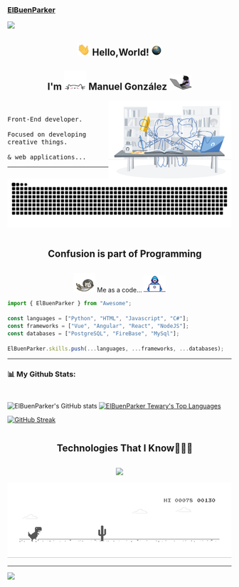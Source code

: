 
###   [ElBuenParker](http://elbuenparker.github.io/parkerweb/)
<img src="https://user-images.githubusercontent.com/73097560/115834477-dbab4500-a447-11eb-908a-139a6edaec5c.gif">

<h2 align="center">
  <img alt="Hello" src="https://raw.githubusercontent.com/dev-akshat/archive/main/images/gifs/others/Hi.gif" width="29px"> 
  Hello,World!
  <img alt="Earth" src="https://raw.githubusercontent.com/dev-akshat/archive/main/images/gifs/others/earth.gif" width="24px"/>
</h2>

<h2 align="center">
    I'm
    <img alt="popup_cat" src="https://raw.githubusercontent.com/dev-akshat/archive/main/images/gifs/others/giphy.webp" width="50">
    Manuel González
    <img alt="dev_cat" src="https://raw.githubusercontent.com/dev-akshat/archive/main/images/gifs/others/dev_cat.gif" width="50"> 
</h2>

<img width="55%" align="right" alt="Bootcamp" src="https://raw.githubusercontent.com/dev-akshat/archive/main/images/svgs/full/workbench.svg"/>

<p align="left">
  <samp>
    <br><br>
    Front-End developer.
    <br><br>
   	Focused on developing creative things.
    <br><br> 
    & web applications...
  </samp>
</p>

<hr/>

<!--- snake -->
<div align="center">
  <img  src="https://github.com/1999AZZAR/1999AZZAR/blob/readme/resources/img/grid-snake.svg"
       alt="snake" /></a>
</div>
<!--h2 without bottom border-->
<div id="user-content-toc">
  <ul align="center">
    <summary><h2 style="display: inline-block">Confusion is part of Programming</h2></summary>
  </ul>
</div>

<p align="center">
  <img src="https://raw.githubusercontent.com/dev-akshat/archive/main/images/gifs/others/astro_cat.webp" width="50">
  Me as a code... 
  <img src="https://raw.githubusercontent.com/dev-akshat/archive/main/images/gifs/others/dev_boy.gif" width="50">
</p>

```javascript
import { ElBuenParker } from "Awesome";

const languages = ["Python", "HTML", "Javascript", "C#"];
const frameworks = ["Vue", "Angular", "React", "NodeJS"];
const databases = ["PostgreSQL", "FireBase", "MySql"];

ElBuenParker.skills.push(...languages, ...frameworks, ...databases);
```

<hr/>

### 📊 My Github Stats:
<br/>

![ElBuenParker's GitHub stats](https://github-readme-stats.vercel.app/api?username=ElBuenParker&show_icons=true&theme=radical) <a href="https://github.com/ElBuenParker/github-readme-stats"><img alt="ElBuenParker Tewary's Top Languages" src="https://github-readme-stats.vercel.app/api/top-langs/?username=ElBuenParker&langs_count=8&count_private=true&layout=compact&theme=react&hide_border=true&bg_color=0D1117" /></a>

[![GitHub Streak](https://github-readme-streak-stats.herokuapp.com?user=ElBuenParker&theme=radical&hide_border=true&date_format=M%20j%5B%2C%20Y%5D)](https://git.io/streak-stats)
<br>

<!--h1 without bottom border-->
<div id="user-content-toc">
  <ul align="center">
    <summary><h2 style="display: inline-block">Technologies That I Know👨🏻‍💻</h2></summary>
  </ul>
</div>
<!--tech stack icons-->
<p align="center">
  <a href="https://skillicons.dev">
    <img src="https://skillicons.dev/icons?i=git,cpp,css,discord,figma,firebase,github,html,js,mysql,nextjs,nodejs,py,react,tailwind,vscode&perline=14" />
  </a>
</p>
<img src="https://raw.githubusercontent.com/wangningkai/wangningkai/master/assets/dino.gif">

-----
<!--horizontal divider(gradiant)-->
<img src="https://user-images.githubusercontent.com/73097560/115834477-dbab4500-a447-11eb-908a-139a6edaec5c.gif">

